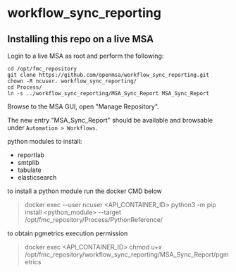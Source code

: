 # workflow_sync_reporting

Installing this repo on a live MSA
----------------------------------

Login to a live MSA as root and perform the following:

	cd /opt/fmc_repository
	git clone https://github.com/openmsa/workflow_sync_reporting.git
	chown -R ncuser. workflow_sync_reporting/
	cd Process/
	ln -s ../workflow_sync_reporting/MSA_Sync_Report MSA_Sync_Report


Browse to the MSA GUI, open "Manage Repository".

The new entry "MSA_Sync_Report" should be available and browsable
under `Automation > Workflows`.





python modules to install:

- reportlab
- smtplib
- tabulate
- elasticsearch

to install a python module run the docker CMD below

> docker exec --user ncuser <API_CONTAINER_ID> python3 -m pip install <python_module> --target /opt/fmc_repository/Process/PythonReference/

to obtain pgmetrics execution permission

> docker exec <API_CONTAINER_ID> chmod u+x /opt/fmc_repository/workflow_sync_reporting/MSA_Sync_Report/pgmetrics

